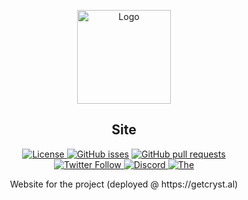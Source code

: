 <p align="center">
  <a href="https://github.com/crystal-linux/site">
    <img src="https://getcryst.al/site/assets/other/logo.png" alt="Logo" width="150" height="150">
  </a>
</p>

<h2 align="center">Site</h2>

<p align="center">
    <a href="https://github.com/crystal-linux/.github/blob/main/LICENSE"><img src="https://img.shields.io/badge/License-GPL--3.0-blue.svg" alt="License">
    <a href="https://github/crystal-linux/site"><img alt="GitHub isses" src="https://img.shields.io/github/issues-raw/crystal-linux/site"></a>
    <a href="https://github/crystal-linux/site"><img alt="GitHub pull requests" src="https://img.shields.io/github/issues-pr-raw/crystal-linux/site"></a><br>
    <a href="https://twitter.com/intent/user?screen_name=crystal_linux"><img alt="Twitter Follow" src="https://img.shields.io/twitter/follow/crystal_linux?style=flat?color=blue">
    <a href="https://discord.gg/hYJgu8K5aA"><img alt="Discord" src="https://img.shields.io/discord/825473796227858482?color=blue&label=Discord&logo=Discord&logoColor=white"> </a>
   <a href="https://github.com/ibzann"> <img src="https://img.shields.io/badge/Maintainer-@ibzann-brightgreen" alt=The maintainer of this repository" href="https://github.com/ibzann"></a>
</p>



<p align="center"> 
Website for the project (deployed @ https://getcryst.al)
</p>

